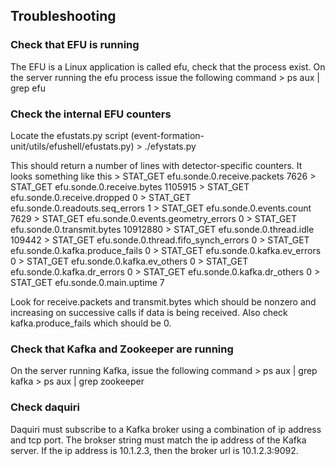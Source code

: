 ## Troubleshooting


### Check that EFU is running
The EFU is a Linux application is called efu, check that the process exist.
On the server running the efu process issue the following command
     > ps aux | grep efu

### Check the internal EFU counters
Locate the efustats.py script (event-formation-unit/utils/efushell/efustats.py)
    > ./efystats.py

This should return a number of lines with detector-specific counters. It looks something
like this
     > STAT_GET efu.sonde.0.receive.packets 7626
     > STAT_GET efu.sonde.0.receive.bytes 1105915
     > STAT_GET efu.sonde.0.receive.dropped 0
     > STAT_GET efu.sonde.0.readouts.seq_errors 1
     > STAT_GET efu.sonde.0.events.count 7629
     > STAT_GET efu.sonde.0.events.geometry_errors 0
     > STAT_GET efu.sonde.0.transmit.bytes 10912880
     > STAT_GET efu.sonde.0.thread.idle 109442
     > STAT_GET efu.sonde.0.thread.fifo_synch_errors 0
     > STAT_GET efu.sonde.0.kafka.produce_fails 0
     > STAT_GET efu.sonde.0.kafka.ev_errors 0
     > STAT_GET efu.sonde.0.kafka.ev_others 0
     > STAT_GET efu.sonde.0.kafka.dr_errors 0
     > STAT_GET efu.sonde.0.kafka.dr_others 0
     > STAT_GET efu.sonde.0.main.uptime 7

Look for receive.packets and transmit.bytes which should be nonzero and increasing
on successive calls if data is being received. Also check kafka.produce_fails which
should be 0.

### Check that Kafka and Zookeeper are running
On the server running Kafka, issue the following command
    > ps aux | grep kafka
    > ps aux | grep zookeeper

### Check daquiri
Daquiri must subscribe to a Kafka broker using a combination of ip address and tcp port.
The brokser string must match the ip address of the Kafka server. If the ip address
is 10.1.2.3, then the broker url is 10.1.2.3:9092.

